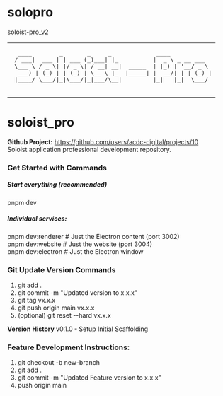# solopro
soloist-pro_v2

<table>
  <tr>
    <td>
      <pre>
  ____        _       _     _             ____            
 / ___|  ___ | | ___ (_)___| |_          |  _ \ _ __ ___  
 \___ \ / _ \| |/ _ \| / __| __|  _____  | |_) | '__/ _ \ 
  ___) | (_) | | (_) | \__ \ |_  |_____| |  __/| | | (_) |
 |____/ \___/|_|\___/|_|___/\__|         |_|   |_|  \___/
      </pre>
    </td>
  </tr>
</table>

# soloist_pro
**Github Project:** https://github.com/users/acdc-digital/projects/10   
Soloist application professional development repository.

### Get Started with Commands
##### Start everything (recommended)
pnpm dev

##### Individual services:
pnpm dev:renderer    # Just the Electron content (port 3002)   
pnpm dev:website     # Just the website (port 3004)    
pnpm dev:electron    # Just the Electron window

### Git Update Version Commands
1. git add .
2. git commit -m "Updated version to x.x.x"
3. git tag vx.x.x
4. git push origin main vx.x.x
5. (optional) git reset --hard vx.x.x

**Version History**
v0.1.0 - Setup Initial Scaffolding

### Feature Development Instructions:
1. git checkout -b new-branch
2. git add .
3. git commit -m "Updated Feature version to x.x.x"
4. push origin main
